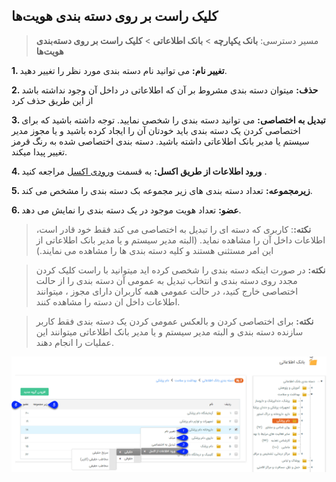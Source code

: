 ## کلیک راست بر روی دسته بندی هویت‌ها

> مسیر دسترسی:  **بانک یکپارچه** > **بانک اطلاعاتی** > **کلیک راست بر روی دسته‌بندی هویت‌ها** 

**1. تغییر نام:** می توانید نام دسته بندی مورد نظر را تغییر دهید.

**2. حذف:** میتوان دسته بندی مشروط بر آن که اطلاعاتی در داخل آن وجود نداشته باشد از این طریق حذف کرد

**3. تبدیل به اختصاصی:** می توانید دسته بندی را شخصی نمایید. توجه داشته باشید که برای اختصاصی کردن یک دسته بندی باید خودتان آن را ایجاد کرده باشید و یا مجوز مدیر سیستم یا مدیر بانک اطلاعاتی داشته باشید. دسته بندی اختصاصی شده به رنگ قرمز تغییر پیدا میکند.

**4. ورود اطلاعات از طریق اکسل:** به قسمت [ورودی اکسل](https://github.com/1stco/PayamGostarDocs/blob/master/help%202.5.4/Integrated-bank/Excel-input/import-excel-identity.md)  مراجعه کنید .

**5. زیرمجموعه:** تعداد دسته بندی های زیر مجموعه بک دسته بندی را مشخص می کند.

**6. عضو:** تعداد هویت موجود در یک دسته بندی را نمایش می دهد.

> **نکته:**: کاربری که دسته ای را تبدیل به اختصاصی می کند فقط خود قادر است، اطلاعات داخل آن را مشاهده نماید. (البته مدیر سیستم و یا مدیر بانک اطلاعاتی از این امر مستثنی هستند و کلیه دسته بندی ها را مشاهده می نمایند.)

> **نکته:**  در صورت اینکه دسته بندی را شخصی کرده اید میتوانید با راست کلیک کردن مجدد روی دسته بندی و انتخاب تبدیل به عمومی آن دسته بندی را از حالت اختصاصی خارج کنید، در حالت عمومی همه کاربران دارای مجوز ، میتوانند اطلاعات داخل ان دسته را مشاهده کنند.

> **نکته:** برای اختصاصی کردن و بالعکس عمومی کردن یک دسته بندی فقط کاربر سازنده دسته بندی و البته مدیر سیستم و یا مدیر بانک اطلاعاتی میتوانند این عملیات را انجام دهند.

![](rastclick-dastbandi.png)

